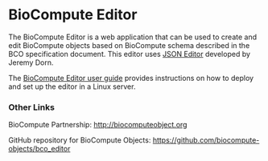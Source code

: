 BioCompute Editor
=================

The BioCompute Editor is a web application that can be used to create and edit BioCompute objects based on BioCompute schema described in the BCO specification document. This editor uses <a href="https://github.com/jdorn/json-editor">JSON Editor</a> developed by Jeremy Dorn.

The [BioCompute Editor user guide](/users_guide.md) provides instructions on how to deploy and set up the editor in a Linux server.


### Other Links
BioCompute Partnership: http://biocomputeobject.org

GitHub repository for BioCompute Objects:
https://github.com/biocompute-objects/bco_editor




